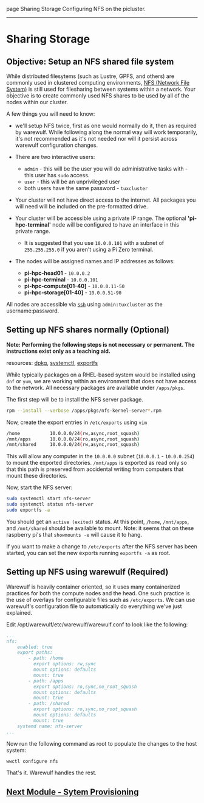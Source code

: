 page
Sharing Storage
Configuring NFS on the picluster.

---

# Sharing Storage

## Objective: Setup an NFS shared file system

While distributed filesytems (such as Lustre, GPFS, and others) are commonly used in clustered computing environments, [NFS (Network File System)](https://en.wikipedia.org/wiki/Network_File_System) is still used for filesharing between systems within a network. Your objective is to create commonly used NFS shares to be used by all of the nodes within our cluster.

A few things you will need to know:

- we'll setup NFS twice, first as one would normally do it, then as required by warewulf. While following along the normal way will work temporarily, it's not recommended as it's not needed nor will it persist across warewulf configuration changes.

- There are two interactive users:
  - `admin` - this will be the user you will do administrative tasks with - this user has `sudo` access.
  - `user` - this will be an unprivileged user
  - both users have the same password - `tuxcluster`
- Your cluster will not have direct access to the internet. All packages you will need will be included on the pre-formatted drive.
- Your cluster will be accessible using a private IP range. The optional **'pi-hpc-terminal'** node will be configured to have an interface in this private range.
  - It is suggested that you use `10.0.0.101` with a subnet of `255.255.255.0` if you aren't using a Pi Zero terminal.
- The nodes will be assigned names and IP addresses as follows:
  - **pi-hpc-head01** - `10.0.0.2`
  - **pi-hpc-terminal** - `10.0.0.101`
  - **pi-hpc-compute[01-40]** - `10.0.0.11-50`
  - **pi-hpc-storage[01-40]** - `10.0.0.51-90`

All nodes are accessible via [`ssh`](https://linux.die.net/man/1/ssh) using `admin:tuxcluster` as the username:password.

## Setting up NFS shares normally (Optional)

**Note: Performing the following steps is not necessary or permanent. The instructions exist only as a teaching aid.**

<span class="small">resources:
[dpkg](https://linux.die.net/man/1/dpkg),
[systemctl](https://www.man7.org/linux/man-pages/man1/systemctl.1.html),
[exportfs](https://linux.die.net/man/8/exportfs)
</span>

While typically packages on a RHEL-based system would be installed using `dnf` or `yum`, we are working within an environment that does not have access to the network. All necessary packages are available under `/apps/pkgs`.

The first step will be to install the NFS server package.

```bash
rpm --install --verbose /apps/pkgs/nfs-kernel-server*.rpm
```

Now, create the export entries in `/etc/exports` using `vim`

```bash
/home           10.0.0.0/24(rw,async,root_squash)
/mnt/apps       10.0.0.0/24(ro,async,root_squash)
/mnt/shared     10.0.0.0/24(rw,async,root_squash)
```

This will allow any computer in the `10.0.0.0` subnet (`10.0.0.1` - `10.0.0.254`) to mount the exported directories. `/mnt/apps` is exported as read only so that this path is preserved from accidental writing from computers that mount these directories.

Now, start the NFS server:

```bash
sudo systemctl start nfs-server
sudo systemctl status nfs-server
sudo exportfs -a
```

You should get an `active (exited)` status. At this point, `/home`, `/mnt/apps`, and `/mnt/shared` should be available to mount. Note: it seems that on these raspberry pi's that `showmounts -e` will cause it to hang.
<!-- TODO: check if showmount -e still hangs -->

If you want to make a change to `/etc/exports` after the NFS server has been started, you can set the new exports running `exportfs -a` as root.

## Setting up NFS using warewulf (Required)

Warewulf is heavily container oriented, so it uses many containerized practices for both the compute nodes and the head. One such practice is the use of overlays for configurable files such as `/etc/exports`. We can use warewulf's configuration file to automatically do everything we've just explained.

Edit /opt/warewulf/etc/warewulf/warewulf.conf to look like the following:

```yaml
...
nfs:
    enabled: true
    export paths:
        - path: /home
          export options: rw,sync
          mount options: defaults
          mount: true
        - path: /apps
          export options: ro,sync,no_root_squash
          mount options: defaults
          mount: true
        - path: /shared
          export options: ro,sync,no_root_squash
          mount options: defaults
          mount: true
    systemd name: nfs-server
...
```

Now run the following command as root to populate the changes to the host system:

```bash
wwctl configure nfs
```

That's it. Warewulf handles the rest.

## [Next Module - Sytem Provisioning](ww)
